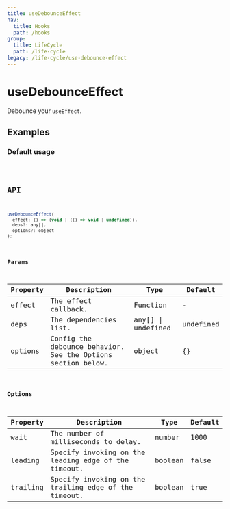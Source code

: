 ```yaml
---
title: useDebounceEffect
nav:
  title: Hooks
  path: /hooks
group:
  title: LifeCycle
  path: /life-cycle
legacy: /life-cycle/use-debounce-effect
---
```


# useDebounceEffect

Debounce your `useEffect`.

## Examples

### Default usage

<code src="./demo/demo1.tsx" />

## API

```javascript
useDebounceEffect(
  effect: () => (void | (() => void | undefined)),
  deps?: any[],
  options?: object
);
```

### Params

| Property | Description                                                                  | Type                    | Default |
|----------|------------------------------------------------------------------------------|-------------------------|---------|
| effect       |  The effect callback.                                              | Function | -       |
| deps | The dependencies list. | any[] \| undefined | undefined |
| options  | Config the debounce behavior. See the Options section below.                                                    | object                  | {}    |

### Options

| Property | Description                  | Type   | Default |
|----------|------------------------------|--------|---------|
| wait | The number of milliseconds to delay. | number | 1000 |
| leading | Specify invoking on the leading edge of the timeout. | boolean | false |
| trailing | Specify invoking on the trailing edge of the timeout. | boolean | true |
